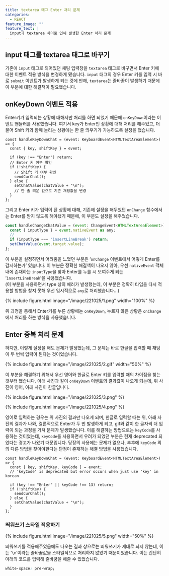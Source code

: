 ```yaml
---
title: textarea 태그 Enter 처리 문제
categories:
  - REACT
feature_image: ""
feature_text: |
  input과 textarea 차이로 인해 발생한 Enter 처리 문제
---
```


## input 태그를 textarea 태그로 바꾸기

기존에 `input` 태그로 되어있던 채팅 입력창을 `textarea` 태그로 바꾸면서 Enter 키에 대한 이벤트 적용 방식을 변경하게 됐습니다. `input` 태그의 경우 Enter 키를 입력 시 바로 `submit` 이벤트가 발생하게 되는 것에 반해, `textarea`는 줄바꿈이 발생하기 때문에 이 부분에 대한 해결책이 필요했습니다.

## onKeyDown 이벤트 적용

Enter키가 입력되는 상황에 대해서만 처리를 하면 되었기 때문에 `onKeyDown`이라는 이벤트 핸들러를 사용했습니다. 여기서 key가 Enter인 상황에 대해 처리를 해주었고, 더불어 Shift 키와 함께 눌리는 상황에는 한 줄 띄우기가 가능하도록 설정을 했습니다.

```tsx
const handleKeyDownChat = (event: KeyboardEvent<HTMLTextAreaElement>) => {
  const { key, shiftKey } = event;

  if (key !== "Enter") return;
  // Enter 키 여부 확인
  if (!shiftKey) {
    // Shift 키 여부 확인
    sendCurChat();
  } else {
    setChatValue(chatValue + "\n");
    // 한 줄 띄운 값으로 기존 채팅값을 변경
  }
};
```

그리고 Enter 키가 입력이 된 상황에 대해, 기존에 설정을 해두었던 `onChange` 함수에서는 Enter를 받지 않도록 해야됐기 때문에, 이 부분도 설정을 해주었습니다.

```jsx
const handleChangeChatValue = (event: ChangeEvent<HTMLTextAreaElement>) => {
  const { inputType } = event.nativeEvent as any;
  //
  if (inputType === 'insertLineBreak') return;
  setChatValue(event.target.value);
};
```

이 부분을 설정하면서 어려움을 느꼈던 부분은 ‘`onChange` 이벤트에서 어떻게 Enter를 감지하는가’ 였습니다. 이 부분은 정확한 해결책이 나오지 않아, 우선 `nativeEvent` 객체 내에 존재하는 `inputType`을 찾아 Enter를 누를 시 보여주게 되는 ‘`insertLineBreak`’을 사용했습니다.  
(이 부분을 사용하면서 type 상의 에러가 발생했는데, 이 부분은 정확히 타입을 다시 적용할 방법을 찾지 못해 우선 임시적으로 `any`로 처리했습니다…)

{% include figure.html
image="/image/221025/1.png" width="100%" %}

위 과정을 통해서 Enter키를 누른 상황에는 `onKeyDown`, 누르지 않은 상황은 `onChange`에서 처리를 하는 방식을 사용했습니다.

## Enter 중복 처리 문제

하지만, 이렇게 설정을 해도 문제가 발생했는데, 그 문제는 바로 한글을 입력할 때 채팅이 두 번씩 입력이 된다는 것이었습니다.

{% include figure.html
image="/image/221025/2.gif" width="50%" %}

이 부분을 해결하기 위해서 우선 영어와 한글로 Enter 키를 입력할 때의 차이점을 찾는 것부터 했습니다. 아래 사진과 같이 `onKeyDown` 이벤트의 결과값이 나오게 되는데, 위 사진이 영어, 아래 사진이 한글입니다.

{% include figure.html
image="/image/221025/3.png" %}

{% include figure.html
image="/image/221025/4.png" %}

영어로 입력하는 경우는 위 사진의 결과만 나오게 되며, 한글로 입력할 때는 위, 아래 사진의 결과가 나와, 결론적으로 Enter가 두 번 발생하게 되고, gif와 같이 한 글자씩 더 입력이 되는 과정을 거쳐 문제가 발생했습니다. 이를 해결하는 방법으로는 `keyCode`를 사용하는 것이었는데, `keyCode`를 사용하면서 우려가 되었던 부분은 현재 deprecated 되었다는 경고가 나왔기 때문입니다. 당장의 사용에는 문제가 없으나, 추후에 `keyCode` 외의 다른 방법을 찾아야한다는 단점이 존재하는 해결 방법을 사용했습니다.

```tsx
const handleKeyDownChat = (event: KeyboardEvent<HTMLTextAreaElement>) => {
  const { key, shiftKey, keyCode } = event;
  // 'keyCode' is deprecated but error occurs when just use 'key' in korean

  if (key !== "Enter" || keyCode !== 13) return;
  if (!shiftKey) {
    sendCurChat();
  } else {
    setChatValue(chatValue + "\n");
  }
};
```

### 띄워쓰기 스타일 적용하기

{% include figure.html
image="/image/221025/5.png" width="50%" %}

띄워쓰기를 적용해주었음에도 나오는 결과 상으로는 띄워쓰기가 제대로 되지 않는데, 이는 ‘`\n`’이라는 줄바꿈값을 스타일적으로 처리하지 않았기 때문이었습니다. 이는 간단히 아래의 코드를 입력해 줄바꿈을 해줄 수 있었습니다.

```css
white-space: pre-wrap;
```
